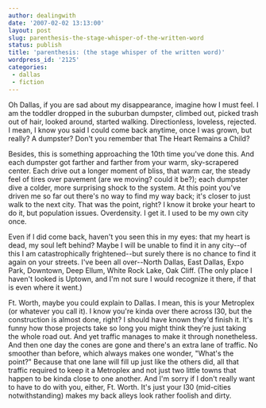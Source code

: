 ```yaml
---
author: dealingwith
date: '2007-02-02 13:13:00'
layout: post
slug: parenthesis-the-stage-whisper-of-the-written-word
status: publish
title: 'parenthesis: (the stage whisper of the written word)'
wordpress_id: '2125'
categories:
 - dallas
 - fiction
---
```


Oh Dallas, if you are sad about my disappearance, imagine how I must feel. I
am the toddler dropped in the suburban dumpster, climbed out, picked trash out
of hair, looked around, started walking. Directionless, loveless, rejected. I
mean, I know you said I could come back anytime, once I was grown, but really?
A dumpster? Don't you remember that The Heart Remains a Child?

Besides, this is something approaching the 10th time you've done this. And
each dumpster got farther and farther from your warm, sky-scrapered center.
Each drive out a longer moment of bliss, that warm car, the steady feel of
tires over pavement (are we moving? could it be?); each dumpster dive a
colder, more surprising shock to the system. At this point you've driven me so
far out there's no way to find my way back; it's closer to just walk to the
next city. That was the point, right? I know it broke your heart to do it, but
population issues. Overdensity. I get it. I used to be my own city once.

Even if I did come back, haven't you seen this in my eyes: that my heart is
dead, my soul left behind? Maybe I will be unable to find it in any city--of
this I am catastrophically frightened--but surely there is no chance to find
it again on your streets. I've been all over--North Dallas, East Dallas, Expo
Park, Downtown, Deep Ellum, White Rock Lake, Oak Cliff. (The only place I
haven't looked is Uptown, and I'm not sure I would recognize it there, if that
is even where it went.)

Ft. Worth, maybe you could explain to Dallas. I mean, this is your Metroplex
(or whatever you call it). I know you're kinda over there across I30, but the
construction is almost done, right? I should have known they'd finish it. It's
funny how those projects take so long you might think they're just taking the
whole road out. And yet traffic manages to make it through nonetheless. And
then one day the cones are gone and there's an extra lane of traffic. No
smoother than before, which always makes one wonder, "What's the point?"
Because that one lane will fill up just like the others did, all that traffic
required to keep it a Metroplex and not just two little towns that happen to
be kinda close to one another. And I'm sorry if I don't really want to have to
do with you, either, Ft. Worth. It's just your I30 (mid-cities
notwithstanding) makes my back alleys look rather foolish and dirty.

